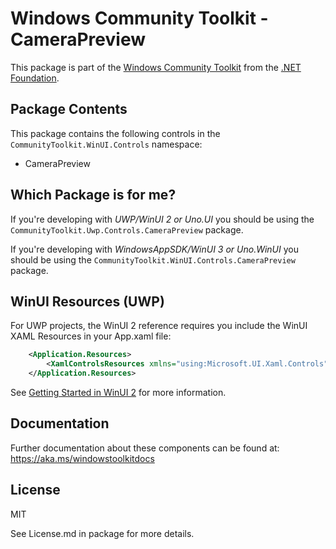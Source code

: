 
# Windows Community Toolkit - CameraPreview

This package is part of the [Windows Community Toolkit](https://aka.ms/toolkit/windows) from the [.NET Foundation](https://dotnetfoundation.org).

## Package Contents

This package contains the following controls in the `CommunityToolkit.WinUI.Controls` namespace:

- CameraPreview

## Which Package is for me?

If you're developing with _UWP/WinUI 2 or Uno.UI_ you should be using the `CommunityToolkit.Uwp.Controls.CameraPreview` package.

If you're developing with _WindowsAppSDK/WinUI 3 or Uno.WinUI_ you should be using the `CommunityToolkit.WinUI.Controls.CameraPreview` package.

## WinUI Resources (UWP)

For UWP projects, the WinUI 2 reference requires you include the WinUI XAML Resources in your App.xaml file:

```xml
    <Application.Resources>
        <XamlControlsResources xmlns="using:Microsoft.UI.Xaml.Controls" />
    </Application.Resources>
```

See [Getting Started in WinUI 2](https://learn.microsoft.com/windows/apps/winui/winui2/getting-started) for more information.

## Documentation

Further documentation about these components can be found at: https://aka.ms/windowstoolkitdocs

## License

MIT

See License.md in package for more details.
